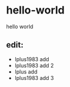 # hello-world
hello world

## edit:
* lplus1983 add
* lplus1983 add 2
* lplus add
* lplus1983 add 3
